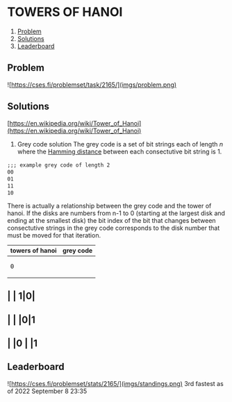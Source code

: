 # TOWERS OF HANOI

1. [Problem](#problem)
2. [Solutions](#solution)
3. [Leaderboard](#leaderboard)

## Problem <a name="problem"></a>
![https://cses.fi/problemset/task/2165/](imgs/problem.png)

## Solutions <a name="solutions"></a>
[https://en.wikipedia.org/wiki/Tower_of_Hanoi](https://en.wikipedia.org/wiki/Tower_of_Hanoi)

1. Grey code solution
The grey code is a set of bit strings each of length *n* where the [Hamming distance]() between each consectutive bit string is 1.

```x86asm
;;; example grey code of length 2
00
01
11
10
```

There is actually a relationship between the grey code and the tower of hanoi. If the disks are numbers from n-1 to 0 (starting at the largest disk and ending at the smallest disk) the bit index of the bit that changes between consectutive strings in the grey code corresponds to the disk number that must be moved for that iteration.

| towers of hanoi | grey code |
|-----------------|-----------|
| <pre>0| |<br>1| |<br>-----<br></pre>

 | |
1|0|
-----

 | |
 |0|1
-----

 | |0
 | |1
-----

## Leaderboard
![https://cses.fi/problemset/stats/2165/](imgs/standings.png)
3rd fastest as of 2022 September 8 23:35